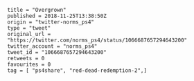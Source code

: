 ```
title = "Overgrown"
published = 2018-11-25T13:38:50Z
origin = "twitter-norms_ps4"
type = "tweet"
original_url = "https://twitter.com/norms_ps4/status/1066687657294643200"
twitter_account = "norms_ps4"
tweet_id = "1066687657294643200"
retweets = 0
favourites = 0
tag = [ "ps4share", "red-dead-redemption-2",]
```

<p class='image'><img src='https://mnf.m17s.net/2018/11/25/Ds2ixUuW0AALfkn.jpg' alt=''></p>

